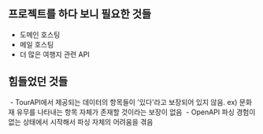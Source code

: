 ## 프로젝트를 하다 보니 필요한 것들

  - 도메인 호스팅
  - 메일 호스팅
  - 더 많은 여행지 관련 API

## 힘들었던 것들

  - TourAPI에서 제공되는 데이터의 항목들이 '있다'라고 보장되어 있지 않음. ex) 문화재 유무를 나타내는 항목 자체가 존재할 것이라는 보장이 없음
  - OpenAPI 파싱 경험이 없는 상태에서 시작해서 파싱 자체의 어려움을 겪음
